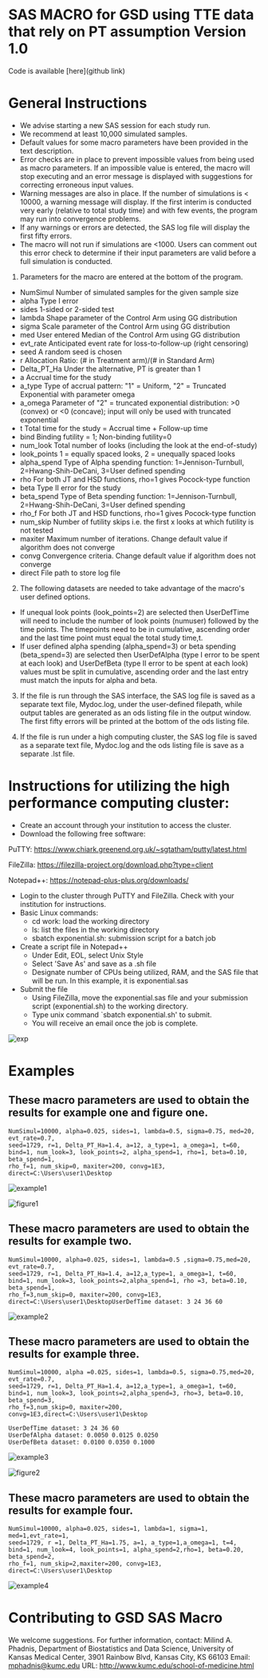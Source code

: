 # SAS MACRO for GSD using TTE data that rely on PT assumption Version 1.0

Code is available [here](github link)

# General Instructions

- We advise starting a new SAS session for each study run.
- We recommend at least 10,000 simulated samples.
- Default values for some macro parameters have been provided in the text description.
- Error checks are in place to prevent impossible values from being used as macro parameters. If an impossible value is entered, the macro will stop executing and an error message is displayed with suggestions for correcting erroneous input values.
- Warning messages are also in place. If the number of simulations is < 10000, a warning message will display. If the first interim is conducted very early (relative to total study time) and with few events, the program may run into convergence problems.
- If any warnings or errors are detected, the SAS log file will display the first fifty errors.
- The macro will not run if simulations are <1000. Users can comment out this error check to determine if their input parameters are valid before a full simulation is conducted.


1) Parameters for the macro are entered at the bottom of the program.

- NumSimul        Number of simulated samples for the given sample size
- alpha           Type I error
- sides           1-sided or 2-sided test	
- lambda          Shape parameter of the Control Arm using GG distribution
- sigma           Scale parameter of the Control Arm using GG distribution
- med             User entered Median of the Control Arm using GG distribution
- evt_rate        Anticipated event rate for loss-to-follow-up (right censoring)
- seed            A random seed is chosen
- r               Allocation Ratio: (# in Treatment arm)/(# in Standard Arm)	
- Delta_PT_Ha     Under the alternative, PT is greater than 1
- a               Accrual time for the study
- a_type          Type of accrual pattern: "1" = Uniform, "2" = Truncated Exponential with parameter omega             
- a_omega         Parameter of "2" = truncated exponential distribution: >0 (convex) or <0 (concave); input will only be used with truncated exponential            
- t               Total time for the study = Accrual time + Follow-up time
- bind            Binding futility = 1; Non-binding futility=0
- num_look        Total number of looks (including the look at the end-of-study)
- look_points     1 = equally spaced looks, 2 = unequally spaced looks
- alpha_spend     Type of Alpha spending function: 1=Jennison-Turnbull, 2=Hwang-Shih-DeCani, 3=User defined spending
- rho             For both JT and HSD functions, rho=1 gives Pocock-type function
- beta            Type II error for the study
- beta_spend      Type of Beta spending function: 1=Jennison-Turnbull, 2=Hwang-Shih-DeCani, 3=User defined spending
- rho_f           For both JT and HSD functions, rho=1 gives Pocock-type function
- num_skip        Number of futility skips i.e. the first x looks at which futility is not tested
- maxiter         Maximum number of iterations. Change default value if algorithm does not converge
- convg           Convergence criteria. Change default value if algorithm does not converge
- direct          File path to store log file

2) The following datasets are needed to take advantage of the macro's user defined options.

- If unequal look points (look_points=2) are selected then UserDefTime will need to include the number of look points (numuser) followed by the time points. The timepoints need to be in cumulative, ascending order and the last time point must equal the total study time,t.
- If user defined alpha spending (alpha_spend=3) or beta spending (beta_spend=3) are selected then UserDefAlpha (type I error to be spent at each look) and UserDefBeta (type II error to be spent at each look) values must be split in cumulative, ascending order and the last entry must match the inputs for alpha and beta.

3) If the file is run through the SAS interface, the SAS log file is saved as a separate text file, Mydoc.log, under the user-defined filepath, while output tables are generated as an ods listing file in the output window. The first fifty errors will be printed at the bottom of the ods listing file.

4) If the file is run under a high computing cluster, the SAS log file is saved as a separate text file, Mydoc.log and the ods listing file is save as a separate .lst file.


# Instructions for utilizing the high performance computing cluster:

- Create an account through your institution to access the cluster.
- Download the following free software:

PuTTY:      <https://www.chiark.greenend.org.uk/~sgtatham/putty/latest.html>

FileZilla:  <https://filezilla-project.org/download.php?type=client>

Notepad++:  <https://notepad-plus-plus.org/downloads/>

- Login to the cluster through PuTTY and FileZilla. Check with your institution for instructions.
- Basic Linux commands:
  - cd work: load the working directory   
  - ls: list the files in the working directory
  - sbatch exponential.sh: submission script for a batch job
- Create a script file in Notepad++
  - Under Edit, EOL, select Unix Style
  - Select 'Save As' and save as a .sh file
  - Designate number of CPUs being utilized, RAM, and the SAS file that will be run. In this example, it is exponential.sas
- Submit the file 
  - Using FileZilla, move the exponential.sas file and your submission script (exponential.sh) to the working directory.
  - Type unix command `sbatch exponential.sh' to submit.
  - You will receive an email once the job is complete.

![exp](https://github.com/thewan05/GSD_SAS_Macro//blob/main/img/exponential.JPG?raw=true)

# Examples

## These macro parameters are used to obtain the results for example one and figure one.

```
NumSimul=10000, alpha=0.025, sides=1, lambda=0.5, sigma=0.75, med=20, evt_rate=0.7,
seed=1729, r=1, Delta_PT_Ha=1.4, a=12, a_type=1, a_omega=1, t=60,
bind=1, num_look=3, look_points=2, alpha_spend=1, rho=1, beta=0.10, beta_spend=1,
rho_f=1, num_skip=0, maxiter=200, convg=1E3, direct=C:\Users\user1\Desktop
```

![example1](https://github.com/thewan05/GSD_SAS_Macro/blob/main/img/example1.PNG?raw=true)

![figure1](https://github.com/thewan05/GSD_SAS_Macro/blob/main/img/figure1.PNG?raw=true)




## These macro parameters are used to obtain the results for example two.

```
NumSimul=10000, alpha=0.025, sides=1, lambda=0.5 ,sigma=0.75,med=20, evt_rate=0.7,
seed=1729, r=1, Delta_PT_Ha=1.4, a=12,a_type=1, a_omega=1, t=60,
bind=1, num_look=3, look_points=2,alpha_spend=1, rho =3, beta=0.10, beta_spend=1,
rho_f=3,num_skip=0, maxiter=200, convg=1E3, direct=C:\Users\user1\DesktopUserDefTime dataset: 3 24 36 60
```

![example2](https://github.com/thewan05/GSD_SAS_Macro/blob/main/img/example2.PNG?raw=true)






## These macro parameters are used to obtain the results for example three.

```
NumSimul=10000, alpha =0.025, sides=1, lambda=0.5, sigma=0.75,med=20, evt_rate=0.7,
seed=1729, r=1, Delta_PT_Ha=1.4, a=12,a_type=1, a_omega=1, t=60,
bind=1, num_look=3, look_points=2,alpha_spend=3, rho=3, beta=0.10, beta_spend=3,
rho_f=3,num_skip=0, maxiter=200, convg=1E3,direct=C:\Users\user1\Desktop

UserDefTime dataset: 3 24 36 60
UserDefAlpha dataset: 0.0050 0.0125 0.0250
UserDefBeta dataset: 0.0100 0.0350 0.1000
```
![example3](https://github.com/thewan05/GSD_SAS_Macro/blob/main/img/example3.PNG?raw=true)

![figure2](https://github.com/thewan05/GSD_SAS_Macro/blob/main/img/figure2.PNG?raw=true)


## These macro parameters are used to obtain the results for example four.

```
NumSimul=10000, alpha=0.025, sides=1, lambda=1, sigma=1, med=1,evt_rate=1,
seed=1729, r =1, Delta_PT_Ha=1.75, a=1, a_type=1,a_omega=1, t=4,
bind=1, num_look=4, look_points=1, alpha_spend=2,rho=1, beta=0.20, beta_spend=2,
rho_f=1, num_skip=2,maxiter=200, convg=1E3, direct=C:\Users\user1\Desktop
```

![example4](https://github.com/thewan05/GSD_SAS_Macro/blob/main/img/example4.PNG?raw=true)




# Contributing to GSD SAS Macro

We welcome suggestions. For further information, contact:
Milind A. Phadnis, Department of Biostatistics and Data Science, University of Kansas Medical Center, 3901 Rainbow Blvd, Kansas City, KS 66103
Email: <mphadnis@kumc.edu> 
URL: <http://www.kumc.edu/school-of-medicine.html>


